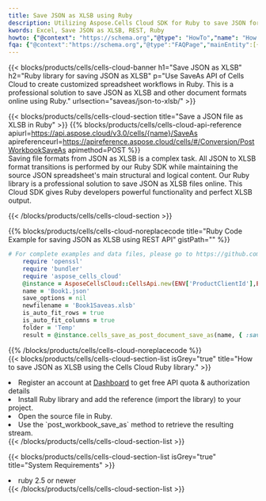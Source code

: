 ```yaml
---
title: Save JSON as XLSB using Ruby 
description: Utilizing Aspose.Cells Cloud SDK for Ruby to save JSON format file as XLSB format file. 
kwords: Excel, Save JSON as XLSB, REST, Ruby
howto: {"@context": "https://schema.org","@type": "HowTo","name": "How to save JSON as XLSB using the Cells Cloud Ruby library.","description": "How to save JSON as XLSB using the Cells Cloud Ruby library.","image": {"@type": "ImageObject"},"url": "/ruby/saveas/json-to-xlsb/","step": [{ "@type": "HowToStep","name": "How to save JSON as XLSB using the Cells Cloud Ruby library. step 1", "image": {"@type": "ImageObject",},"url": "/ruby/saveas/json-to-xlsb/","text": "Register an account at <a href='https://dashboard.aspose.cloud/'>Dashboard</a> to get free API quota & authorization details",},{ "@type": "HowToStep","name": "How to save JSON as XLSB using the Cells Cloud Ruby library. step 1", "image": {"@type": "ImageObject",},"url": "/ruby/saveas/json-to-xlsb/","text": "Install Ruby library and add the reference (import the library) to your project.",},{ "@type": "HowToStep","name": "How to save JSON as XLSB using the Cells Cloud Ruby library. step 1", "image": {"@type": "ImageObject",},"url": "/ruby/saveas/json-to-xlsb/","text": "Open the source file in Ruby.",},{ "@type": "HowToStep","name": "How to save JSON as XLSB using the Cells Cloud Ruby library. step 1", "image": {"@type": "ImageObject",},"url": "/ruby/saveas/json-to-xlsb/","text": "Use the `post_workbook_save_as` method to retrieve the resulting stream.",}, ],"supply": {"@type": "HowToSupply","name": "document"},"tool": [{"@type": "HowToTool","name": "RubyMine, Visual Studio Code, Aptana Studio, NetBeans"},{"@type": "HowToTool","name": "Aspose Cells"}],"totalTime": "PT6M"}
fqa: {"@context":"https://schema.org","@type":"FAQPage","mainEntity":[{"@type":"Question","name":"Why save file as other formats file in C# using REST API?","acceptedAnswer":{"@type":"Answer","text":"Documents are encoded in many ways, and some files may be incompatible with the software you use. To open and read such files, just save them as appropriate file formats.<br/><ol><li>Install .NET SDK and add the reference (import the library) to your project.</li><li>Open the source file in C# using REST API.</li><li>Call the PostWorkbookSaveAsRequest() method, passing an output filename with required extension.</li><li>Get the result of save as a separate file.</li></ol>"}},{"@type":"Question","name":"What file formats can I save as with your C# library?","acceptedAnswer":{"@type":"Answer","text":"We support a variety of file formats for conversion using .NET library, including XLSX, Excel, xls , PDF, CSV, HTML, Markdown, XML, PNG, JPG, TIFF, Json, TXT and many more."}},{"@type":"Question","name":"What is the maximum allowed file size for conversion using this .NET library?","acceptedAnswer":{"@type":"Answer","text":"There are no file size limits for format conversions using .NET library."}}]}
---
```



{{< blocks/products/cells/cells-cloud-banner h1="Save JSON as XLSB" h2="Ruby library for saving JSON as XLSB" p="Use SaveAs API of Cells Cloud to create customized spreadsheet workflows in Ruby. This is a professional solution to save JSON as XLSB and other document formats online using Ruby." urlsection="saveas/json-to-xlsb/" >}}

{{< blocks/products/cells/cells-cloud-section  title="Save a JSON file as XLSB in Ruby" >}}
{{% blocks/products/cells/cells-cloud-api-reference  apiurl=https://api.aspose.cloud/v3.0/cells/{name}/SaveAs  apireferenceurl=https://apireference.aspose.cloud/cells/#/Conversion/PostWorkbookSaveAs  apimethod=POST %}}
<br/>
Saving file formats from JSON as XLSB is a complex task. All JSON to XLSB format transitions is performed by our Ruby SDK while maintaining the source JSON spreadsheet's main structural and logical content. Our Ruby library is a professional solution to save JSON as XLSB files online. This Cloud SDK gives Ruby developers powerful functionality and perfect XLSB output.

{{< /blocks/products/cells/cells-cloud-section >}}

{{% blocks/products/cells/cells-cloud-noreplacecode title="Ruby Code Example for saving JSON as XLSB using REST API" gistPath="" %}}
  
```ruby
# For complete examples and data files, please go to https://github.com/aspose-cells-cloud/aspose-cells-cloud-ruby/
    require 'openssl'
    require 'bundler'
    require 'aspose_cells_cloud'
    @instance = AsposeCellsCloud::CellsApi.new(ENV['ProductClientId'],ENV['ProductClientSecret'])
    name = 'Book1.json'
    save_options = nil
    newfilename = 'Book1Saveas.xlsb'
    is_auto_fit_rows = true
    is_auto_fit_columns = true
    folder = 'Temp'
    result = @instance.cells_save_as_post_document_save_as(name, { :save_options=>save_options, :newfilename=>(folder+"/"+newfilename), :is_auto_fit_rows=>is_auto_fit_rows, :is_auto_fit_columns=>is_auto_fit_columns, :folder=>folder})
```
  
{{% /blocks/products/cells/cells-cloud-noreplacecode  %}}
<br/>
{{< blocks/products/cells/cells-cloud-section-list isGrey="true"  title="How to save JSON as XLSB using the Cells Cloud Ruby library." >}}
<li>Register an account at <a href="https://dashboard.aspose.cloud/">Dashboard</a> to get free API quota & authorization details</li>
<li>Install Ruby library and add the reference (import the library) to your project.</li>
<li>Open the source file in Ruby.</li>
<li>Use the `post_workbook_save_as` method to retrieve the resulting stream.</li>
{{< /blocks/products/cells/cells-cloud-section-list >}}

{{< blocks/products/cells/cells-cloud-section-list isGrey="true"  title="System Requirements" >}}
<li>ruby 2.5 or newer</li>
{{< /blocks/products/cells/cells-cloud-section-list >}}
